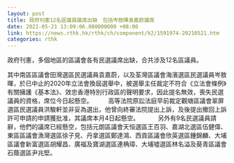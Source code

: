 ```yaml
---
layout: post
title: 政府刊憲12名區議員議席出缺　包括岑敖暉袁嘉蔚議席
date: 2021-05-21 13:09:06.000000000 +08:00
link: https://news.rthk.hk/rthk/ch/component/k2/1591974-20210521.htm
categories: rthk
---
```


政府刊憲，多個地區的區議會各有民選議席出缺，合共涉及12名區議員。

其中南區區議會田灣選區民選議員袁嘉蔚，以及荃灣區議會海濱選區民選議員岑敖暉，於已中止的2020年立法會換屆選舉中，被選舉主任裁定不符合《立法會條例》有關擁護《基本法》、效忠香港特別行政區的聲明要求，因此提名無效，喪失民選議員的資格，席位今日起懸空。
　　 
高等法院原訟法庭早前裁定觀塘區議會翠屏選區民選議員洪駿軒並非妥為選出，他曾向終審法院提出上訴，及後提出撤回上訴許可申請的申請獲批准，其議席本月4日起懸空。　
　　 
另外有9名民選議員請辭，他們的議席已經懸空，包括元朗區議會天恒選區王百羽、嘉湖北選區伍健偉、東區區議會漁灣選區徐子見、丹拿選區鄭達鴻、西貢區議會欣英選區鍾錦麟、大埔區議會新富選區胡耀昌、廣福及寶湖選區連桷璋、大埔墟選區林名溢及葵青區議會石蔭選區尹兆堅。
